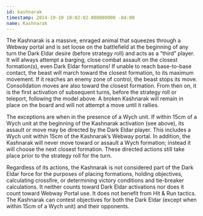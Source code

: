 ```yaml
---
id: kashnarak
timestamp: 2014-10-10 10:02:02.000000000 -04:00
name: Kashnarak
---
```

<p>The Kashnarak is a massive, enraged animal that squeezes through a Webway portal and is set loose on the battlefield at the beginning of any turn the Dark Eldar desire (before strategy roll) and acts as a <q>third</q> player. It will always attempt a barging, close combat assault on the closest formation(s), even Dark Eldar formations! If unable to reach base-to-base contact, the beast will march toward the closest formation, to its maximum movement. If it reaches an enemy zone of control, the beast stops its move. Consolidation moves are also toward the closest formation. From then on, it is the first activation of subsequent turns, before the strategy roll or teleport, following the model above. A broken Kashnarak will remain in place on the board and will not attempt a move until it rallies.</p>

<p>The exceptions are when in the presence of a Wych unit. If within 15cm of a Wych unit at the beginning of the Kashnarak activation (see above), its assault or move may be directed by the Dark Eldar player. This includes a Wych unit within 15cm of the Kashnarak&rsquo;s Webway portal. In addition, the Kashnarak will never move toward or assault a Wych formation; instead it will choose the next closest formation. These directed actions still take place prior to the strategy roll for the turn.</p>

<p>Regardless of its actions, the Kashnarak is not considered part of the Dark Eldar force for the purposes of placing formations, holding objectives, calculating crossfire, or determining victory conditions and tie-breaker calculations. It neither counts toward Dark Eldar activations nor does it count toward Webway Portal use. It does not benefit from Hit &amp; Run tactics. The Kashnarak can contest objectives for both the Dark Eldar (except when within 15cm of a Wych unit) and their opponents.</p>